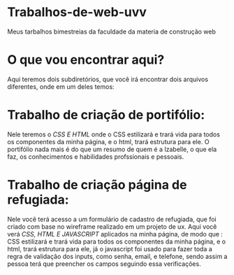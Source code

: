 # Trabalhos-de-web-uvv
Meus tarbalhos bimestreias da faculdade da materia de construção web

# O que vou encontrar aqui?
Aqui teremos dois subdiretórios, que você irá encontrar dois arquivos diferentes, onde em um deles temos:

# Trabalho de criação de portifólio:
Nele teremos o *CSS E HTML*  onde o CSS estilizará e trará vida para todos os componentes da minha página, e o html, trará estrutura para ele.
O portifólio nada mais é do que um resumo de quem é a Izabelle, o que ela faz, os conhecimentos e habilidades profssionais e pessoais.

# Trabalho de criação página de refugiada:
Nele você terá acesso a um formulário de cadastro de refugiada, que foi criado com base no wireframe realizado em um projeto de ux.
Aqui você verá *CSS, HTML E JAVASCRIPT* aplicados na minha página, de modo que : CSS estilizará e trará vida para todos os componentes da minha página, e o html, trará estrutura para ele, já o javascript foi usado para fazer toda a regra de validação dos inputs, como senha, email, e telefone, sendo assim a pessoa terá que preencher os campos seguindo essa verificações.

